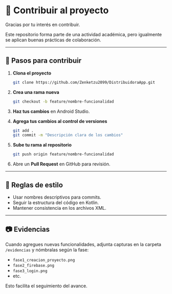 # 🤝 Contribuir al proyecto

Gracias por tu interés en contribuir.

Este repositorio forma parte de una actividad académica, pero igualmente se aplican buenas prácticas de colaboración.

---

## 🔹 Pasos para contribuir

1. **Clona el proyecto**
   ```bash
   git clone https://github.com/Zenketzu2099/DistribuidoraApp.git
   ```

2. **Crea una rama nueva**
   ```bash
   git checkout -b feature/nombre-funcionalidad
   ```

3. **Haz tus cambios** en Android Studio.

4. **Agrega tus cambios al control de versiones**
   ```bash
   git add .
   git commit -m "Descripción clara de los cambios"
   ```

5. **Sube tu rama al repositorio**
   ```bash
   git push origin feature/nombre-funcionalidad
   ```

6. Abre un **Pull Request** en GitHub para revisión.

---

## 🔹 Reglas de estilo
- Usar nombres descriptivos para commits.
- Seguir la estructura del código en Kotlin.
- Mantener consistencia en los archivos XML.

---

## 📷 Evidencias
Cuando agregues nuevas funcionalidades, adjunta capturas en la carpeta `/evidencias` y nómbralas según la fase:
- `fase1_creacion_proyecto.png`
- `fase2_firebase.png`
- `fase3_login.png`
- etc.

Esto facilita el seguimiento del avance.
